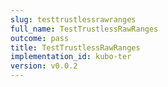 ```yaml
---
slug: testtrustlessrawranges
full_name: TestTrustlessRawRanges
outcome: pass
title: TestTrustlessRawRanges
implementation_id: kubo-ter
version: v0.0.2
---
```


